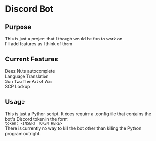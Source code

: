 # Discord Bot

## Purpose

This is just a project that I though would be fun to work on.  
I'll add features as I think of them  

## Current Features

Deez Nuts autocomplete  
Language Translation  
Sun Tzu The Art of War  
SCP Lookup  

## Usage

This is just a Python script. It does require a .config file that contains the bot's Discord token in the form:  
`token: <INSERT TOKEN HERE>`  
There is currently no way to kill the bot other than killing the Python program outright.  

